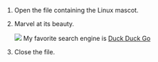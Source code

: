 1. Open the file containing the Linux mascot.
2. Marvel at its beauty.

    ![](https://upload.wikimedia.org/wikipedia/commons/thumb/3/35/Tux.svg/1200px-Tux.svg.png)
My favorite search engine is [Duck Duck Go](https://duckduckgo.com)

4. Close the file.
